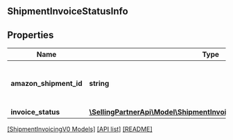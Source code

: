 ## ShipmentInvoiceStatusInfo

## Properties

Name | Type | Description | Notes
------------ | ------------- | ------------- | -------------
**amazon_shipment_id** | **string** | The Amazon-defined shipment identifier. | [optional]
**invoice_status** | [**\SellingPartnerApi\Model\ShipmentInvoicingV0\ShipmentInvoiceStatus**](ShipmentInvoiceStatus.md) |  | [optional]

[[ShipmentInvoicingV0 Models]](../) [[API list]](../../Api) [[README]](../../../README.md)
